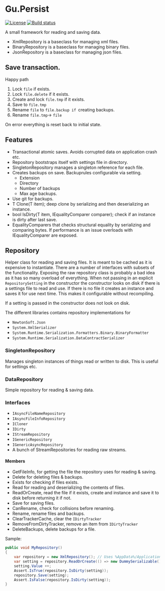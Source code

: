# Gu.Persist
[![License](https://img.shields.io/badge/license-MIT-blue.svg)](LICENSE)
[![Build status](https://ci.appveyor.com/api/projects/status/347rs0n3van46k50/branch/master?svg=true)](https://ci.appveyor.com/project/JohanLarsson/gu-persist/branch/master)

A small framework for reading and saving data.

- XmlRepository is a baseclass for managing xml files.
- BinaryRepository is a baseclass for managing binary files.
- JsonRepository is a baseclass for managing json files.

## Save transaction.
Happy path

1. Lock `file` if exists.
2. Lock `file.delete` if it exists.
3. Create and lock `file.tmp` if it exists.
4. Save to `file.tmp`
5. Rename `file` to `file.backup if `creating backups.
6. Rename `file.tmp`-> `file`

On error everything is reset back to initial state.

## Features

- Transactional atomic saves. Avoids corrupted data on application crash etc.
- Repository bootstraps itself with settings file in directory.
- SingletonRepository manages a singleton reference for each file.
- Creates backups on save. Backuprules configurable via setting.
    - Extension
    - Directory
    - Number of backups
    - Max age backups.
- Use git for backups.
- T Clone<T>(T item); deep clone by serializing and then deserializing an instance.
- bool IsDirty<T>(T item, IEqualityComparer<T> comparer); check if an instance is dirty after last save.
- EqualityComparers that checks structural equality by serializing and comparing bytes. If performance is an issue overloads with IEqualityComparer<T> are exposed.

## Repository

Helper class for reading and saving files. It is meant to be cached as it is expensive to instantiate.
There are a number of interfaces with subsets of the functionality. Exposing the raw repository class is probably a bad idea as it has so many overload of everything.
When not passing in an explicit `RepositorySetting` in the constructor the constructor looks on disk if there is a settings file to read and use. If there is no file it creates an instance and saves it for use next time.
This makes it configurable without recompiling.

If a setting is passed in the constructor does not look on disk.

The different libraries contains repository implementations for 
- `NewtonSoft.Json`
- `System.XmlSerializer`
- `System.Runtime.Serialization.Formatters.Binary.BinaryFormatter`
- `System.Runtime.Serialization.DataContractSerializer`

### SingletonRepository

Manages singleton instances of things read or written to disk. This is useful for settings etc.

### DataRepository

Simple repository for reading & saving data.

### Interfaces
- `IAsyncFileNameRepository` 
- `IAsyncFileInfoRepository`
- `ICloner`
- `IDirty`
- `IStreamRepository`
- `IGenericRepository`
- `IGenericAsyncRepository`
- A bunch of StreamRepositories for reading raw streams.

#### Members

- GetFileInfo, for getting the file the repository uses for reading & saving.
- Delete for deleting files & backups.
- Exists for checking if files exists.
- Read for reading and deserializing the contents of files.
- ReadOrCreate, read the file if it exists, create and instance and save it to disk before returning it if not.
- Save for saving files.
- CanRename, check for collisions before renaming.
- Rename, rename files and backups.
- ClearTrackerCache, clear the `IDirtyTracker`
- RemoveFromDirtyTracker, remove an item from `IDirtyTracker`
- DeleteBackups, delete backups for a file.

Sample:

```C#
public void MyRepository()
{
    var repository = new XmlRepository(); // Uses %AppData%/ApplicationName. 
    var setting = repository.ReadOrCreate(() => new DummySerializable()); // Uses typeof(T).Name as filename
    setting.Value ++;
    Assert.IsTrue(repository.IsDirty(setting));
    repository.Save(setting);
    Assert.IsFalse(repository.IsDirty(setting));
}
```
